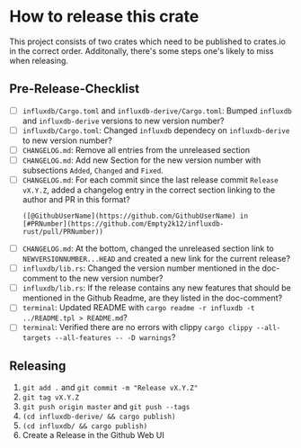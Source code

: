# How to release this crate

This project consists of two crates which need to be published to crates.io in the correct order. Additonally, there's some steps one's likely to miss when releasing.

## Pre-Release-Checklist

- [ ] `influxdb/Cargo.toml` and `influxdb-derive/Cargo.toml`: Bumped `influxdb` and `influxdb-derive` versions to new version number?
- [ ] `influxdb/Cargo.toml`: Changed `influxdb` dependecy on `influxdb-derive` to new version number?
- [ ] `CHANGELOG.md`: Remove all entries from the unreleased section
- [ ] `CHANGELOG.md`: Add new Section for the new version number with subsections `Added`, `Changed` and `Fixed`.
- [ ] `CHANGELOG.md`: For each commit since the last release commit `Release vX.Y.Z`, added a changelog entry in the correct section linking to the author and PR in this format?
    ```
    ([@GithubUserName](https://github.com/GithubUserName) in [#PRNumber](https://github.com/Empty2k12/influxdb-rust/pull/PRNumber))
    ```
- [ ] `CHANGELOG.md`: At the bottom, changed the unreleased section link to `NEWVERSIONNUMBER...HEAD` and created a new link for the current release?
- [ ] `influxdb/lib.rs`: Changed the version number mentioned in the doc-comment to the new version number?
- [ ] `influxdb/lib.rs`: If the release contains any new features that should be mentioned in the Github Readme, are they listed in the doc-comment?
- [ ] `terminal`: Updated README with `cargo readme -r influxdb -t ../README.tpl > README.md`?
- [ ] `terminal`: Verified there are no errors with clippy `cargo clippy --all-targets --all-features -- -D warnings`?

## Releasing

1) `git add .` and `git commit -m "Release vX.Y.Z"`
2) `git tag vX.Y.Z`
3) `git push origin master` and `git push --tags`
4) `(cd influxdb-derive/ && cargo publish)`
5) `(cd influxdb/ && cargo publish)`
6) Create a Release in the Github Web UI
